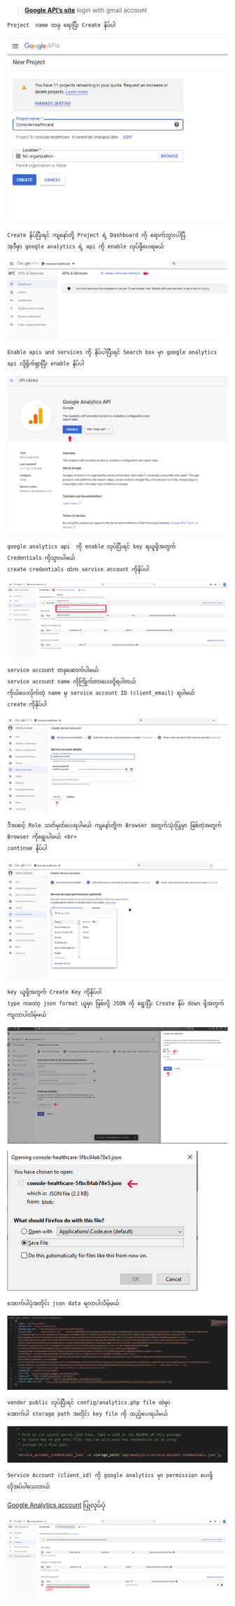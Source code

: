  > **[Google API’s site](https://console.developers.google.com/apis/)**
  login with gmail account
```
Project  name တခု ရေးပြီး Create နိုပ်ပါ
```
![enter image description here](images/6.PNG)
```
Create နိုပ်ပြီးရင် ကျနော်တို့ Project ရဲ့ Dashboard ကို ရောက်သွားပါပြီ 
အ့ဒီမှာ google analytics ရဲ့ api ကို enable လုပ်ဖို့ပေးရမယ်
```
![enter image description here](images/7.PNG)
```
Enable apis and services ကို နိုပ်ပါပြီးရင် Search box မှာ google analytics api လို့ရိုက်ရှာပြီး enable နိုပ်ပါ
```
![enter image description here](images/8.PNG)
```
google analytics api  ကို enable လုပ်ပြီးရင် key ရယူဖို့အတွက် 
Credentials ကိုသွားပါမယ်  
create credentials ထဲက service account ကိုနိုပ်ပါ
```
![enter image description here](images/9.PNG)
```
service account တခုဆောက်ပါမယ် 
service account name ကိုကြိုက်တာပေးလို့ရပါတယ်
ကိုယ်ပေးလိုက်တဲ့ name မှ service account ID (client_email) ရပါမယ်
create ကိုနိုပ်ပါ
```
![enter image description here](images/10.PNG)
```
ဒီအဆင့် Role သတ်မှတ်ပေးရပါမယ် ကျနော်တို့က Browser အတွက်သုံးပြုမှာ ဖြစ်တဲ့အတွက် Browser ကိုရွေးပါမယ် <br>
continue နိုပ်ပါ
```
![enter image description here](images/11.PNG)
```
key ယူဖို့အတွက် Create Key ကိုနိုပ်ပါ 
type ကတော့ json format ယူမှာ ဖြစ်လို့ JSON ကို ရွေးပြီး Create နိုပ် down ဖို့အတွက် ကျလာပါလိမ့်မယ်
```
![enter image description here](images/12.PNG)

![enter image description here](images/13.PNG)
```
အောက်ပါပုံအတိုင်း json data ရလာပါလိမ့်မယ်
```
![enter image description here](images/14.PNG)
```
vendor public လုပ်ပြီးရင် config/analytics.php file ထဲမှာ
အောက်ပါ storage path အတိုင်း key file ကို ထည့်ပေးရပါမယ်
```
![enter image description here](images/16.PNG)
```
Service Account (client_id) ကို google analytics မှာ permission ပေးဖို့ လိုအပ်ပါသေးတယ် 
```
[Google Analytics account](create-googleAnalytics.md) ပြုလုပ်ပုံ

![enter image description here](images/15.PNG)

<!--stackedit_data:
eyJoaXN0b3J5IjpbNDM2OTYyMDE2LC0xNTA0NTI4ODk0LDg0Mj
k0NTEzOCwtMTMxOTIwMTc5MywzNTgwMzQwMjUsMTMyNDg4MTQy
MywtMTMwMTg2NzAwOCwtMTE4OTQxOTA3MCwtNDY5NDU0NDE3LD
gxNTUwNjE2NSwtMjM2OTgzMDM0LC0xODkwNDE2NTk2LC00MDk3
NTkzMDcsMTY4NTY2MjMwNyw3MzA5OTgxMTZdfQ==
-->